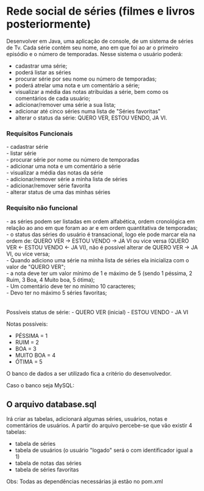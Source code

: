 # Rede social de séries (filmes e livros posteriormente)

Desenvolver em Java, uma aplicação de console, de um sistema de séries de Tv. 
Cada série contém seu nome, ano em que foi ao ar o primeiro episódio e o número de temporadas. 
Nesse sistema o usuário poderá:
- cadastrar uma série;
- poderá listar as séries 
- procurar série por seu nome ou número de temporadas;
- poderá atrelar uma nota e um comentário a série;
- visualizar a média das notas atribuídas a série, bem como os comentários de cada usuário;
- adicionar/remover uma série a sua lista;
- adicionar até cinco séries numa lista de "Séries favoritas"
- alterar o status da série: QUERO VER, ESTOU VENDO, JA VI.


<h3>Requisitos Funcionais</h3>
- cadastrar série<br>
- listar série<br>
- procurar série por nome ou número de temporadas<br>
- adicionar uma nota e um comentário a série<br>
- visualizar a média das notas da série<br>
- adicionar/remover série a minha lista de séries<br>
- adicionar/remover série favorita<br>
- alterar status de uma das minhas séries<br>

<h3>Requisito não funcional</h3>
- as séries podem ser listadas em ordem alfabética, ordem cronológica em relação ao ano em que foram ao ar e em ordem quantitativa de temporadas;<br>
- o status das séries do usuário é transacional, logo ele pode marcar ela na ordem de: QUERO VER -> ESTOU VENDO -> JA VI ou vice versa (QUERO VER <- ESTOU VENDO <- JA VI), não é possível alterar de QUERO VER -> JA VI, ou vice versa;<br>
- Quando adiciono uma série na minha lista de séries ela inicializa com o valor de "QUERO VER";<br>
- a nota deve ter um valor mínimo de 1 e máximo de 5 (sendo 1 péssima, 2 Ruim, 3 Boa, 4 Muito boa, 5 ótima);<br>
- Um comentário deve ter no mínimo 10 caracteres;<br>
- Devo ter no máximo 5 séries favoritas;<br>
<br><br>
Possíveis status de série:
- QUERO VER (inicial)
- ESTOU VENDO
- JA VI

Notas possíveis:
- PÉSSIMA = 1
- RUIM = 2
- BOA = 3
- MUITO BOA = 4
- ÓTIMA = 5
  
O banco de dados a ser utilizado fica a critério do desenvolvedor.

Caso o banco seja MySQL:
<h2>O arquivo database.sql </h2>
Irá criar as tabelas, adicionará algumas séries, usuários, notas e comentários de usuários.
A partir do arquivo percebe-se que vão existir 4 tabelas:

 - tabela de séries
 - tabela de usuários (o usuário "logado" será o com identificador igual a 1)
 - tabela de notas das séries
 - tabela de séries favoritas

Obs: Todas as dependências necessárias já estão no pom.xml

